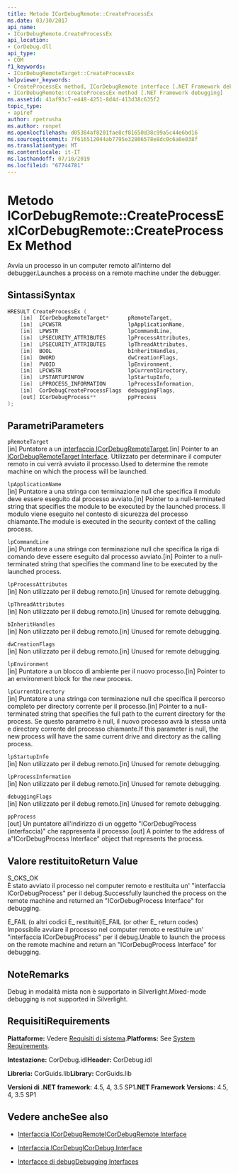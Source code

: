 ```yaml
---
title: Metodo ICorDebugRemote::CreateProcessEx
ms.date: 03/30/2017
api_name:
- ICorDebugRemote.CreateProcessEx
api_location:
- CorDebug.dll
api_type:
- COM
f1_keywords:
- ICorDebugRemoteTarget::CreateProcessEx
helpviewer_keywords:
- CreateProcessEx method, ICorDebugRemote interface [.NET Framework debugging]
- ICorDebugRemote::CreateProcessEx method [.NET Framework debugging]
ms.assetid: 41af93c7-e448-4251-8d4d-413d38c635f2
topic_type:
- apiref
author: rpetrusha
ms.author: ronpet
ms.openlocfilehash: d05384af8201fae8cf81650d38c99a5c44e6bd16
ms.sourcegitcommit: 7f616512044ab7795e32806578e8dc0c6a0e038f
ms.translationtype: MT
ms.contentlocale: it-IT
ms.lasthandoff: 07/10/2019
ms.locfileid: "67744781"
---
```

# <a name="icordebugremotecreateprocessex-method"></a><span data-ttu-id="74a09-102">Metodo ICorDebugRemote::CreateProcessEx</span><span class="sxs-lookup"><span data-stu-id="74a09-102">ICorDebugRemote::CreateProcessEx Method</span></span>
<span data-ttu-id="74a09-103">Avvia un processo in un computer remoto all'interno del debugger.</span><span class="sxs-lookup"><span data-stu-id="74a09-103">Launches a process on a remote machine under the debugger.</span></span>  
  
## <a name="syntax"></a><span data-ttu-id="74a09-104">Sintassi</span><span class="sxs-lookup"><span data-stu-id="74a09-104">Syntax</span></span>  
  
```cpp  
HRESULT CreateProcessEx (  
    [in]  ICorDebugRemoteTarget*      pRemoteTarget,  
    [in]  LPCWSTR                     lpApplicationName,  
    [in]  LPWSTR                      lpCommandLine,  
    [in]  LPSECURITY_ATTRIBUTES       lpProcessAttributes,  
    [in]  LPSECURITY_ATTRIBUTES       lpThreadAttributes,  
    [in]  BOOL                        bInheritHandles,  
    [in]  DWORD                       dwCreationFlags,  
    [in]  PVOID                       lpEnvironment,  
    [in]  LPCWSTR                     lpCurrentDirectory,  
    [in]  LPSTARTUPINFOW              lpStartupInfo,  
    [in]  LPPROCESS_INFORMATION       lpProcessInformation,  
    [in]  CorDebugCreateProcessFlags  debuggingFlags,  
    [out] ICorDebugProcess**          ppProcess  
);  
```  
  
## <a name="parameters"></a><span data-ttu-id="74a09-105">Parametri</span><span class="sxs-lookup"><span data-stu-id="74a09-105">Parameters</span></span>  
 `pRemoteTarget`  
 <span data-ttu-id="74a09-106">[in] Puntatore a un [interfaccia ICorDebugRemoteTarget](../../../../docs/framework/unmanaged-api/debugging/icordebugremotetarget-interface.md).</span><span class="sxs-lookup"><span data-stu-id="74a09-106">[in] Pointer to an [ICorDebugRemoteTarget Interface](../../../../docs/framework/unmanaged-api/debugging/icordebugremotetarget-interface.md).</span></span> <span data-ttu-id="74a09-107">Utilizzato per determinare il computer remoto in cui verrà avviato il processo.</span><span class="sxs-lookup"><span data-stu-id="74a09-107">Used to determine the remote machine on which the process will be launched.</span></span>  
  
 `lpApplicationName`  
 <span data-ttu-id="74a09-108">[in] Puntatore a una stringa con terminazione null che specifica il modulo deve essere eseguito dal processo avviato.</span><span class="sxs-lookup"><span data-stu-id="74a09-108">[in] Pointer to a null-terminated string that specifies the module to be executed by the launched process.</span></span> <span data-ttu-id="74a09-109">Il modulo viene eseguito nel contesto di sicurezza del processo chiamante.</span><span class="sxs-lookup"><span data-stu-id="74a09-109">The module is executed in the security context of the calling process.</span></span>  
  
 `lpCommandLine`  
 <span data-ttu-id="74a09-110">[in] Puntatore a una stringa con terminazione null che specifica la riga di comando deve essere eseguito dal processo avviato.</span><span class="sxs-lookup"><span data-stu-id="74a09-110">[in] Pointer to a null-terminated string that specifies the command line to be executed by the launched process.</span></span>  
  
 `lpProcessAttributes`  
 <span data-ttu-id="74a09-111">[in] Non utilizzato per il debug remoto.</span><span class="sxs-lookup"><span data-stu-id="74a09-111">[in] Unused for remote debugging.</span></span>  
  
 `lpThreadAttributes`  
 <span data-ttu-id="74a09-112">[in] Non utilizzato per il debug remoto.</span><span class="sxs-lookup"><span data-stu-id="74a09-112">[in] Unused for remote debugging.</span></span>  
  
 `bInheritHandles`  
 <span data-ttu-id="74a09-113">[in] Non utilizzato per il debug remoto.</span><span class="sxs-lookup"><span data-stu-id="74a09-113">[in] Unused for remote debugging.</span></span>  
  
 `dwCreationFlags`  
 <span data-ttu-id="74a09-114">[in] Non utilizzato per il debug remoto.</span><span class="sxs-lookup"><span data-stu-id="74a09-114">[in] Unused for remote debugging.</span></span>  
  
 `lpEnvironment`  
 <span data-ttu-id="74a09-115">[in] Puntatore a un blocco di ambiente per il nuovo processo.</span><span class="sxs-lookup"><span data-stu-id="74a09-115">[in] Pointer to an environment block for the new process.</span></span>  
  
 `lpCurrentDirectory`  
 <span data-ttu-id="74a09-116">[in] Puntatore a una stringa con terminazione null che specifica il percorso completo per directory corrente per il processo.</span><span class="sxs-lookup"><span data-stu-id="74a09-116">[in] Pointer to a null-terminated string that specifies the full path to the current directory for the process.</span></span> <span data-ttu-id="74a09-117">Se questo parametro è null, il nuovo processo avrà la stessa unità e directory corrente del processo chiamante.</span><span class="sxs-lookup"><span data-stu-id="74a09-117">If this parameter is null, the new process will have the same current drive and directory as the calling process.</span></span>  
  
 `lpStartupInfo`  
 <span data-ttu-id="74a09-118">[in] Non utilizzato per il debug remoto.</span><span class="sxs-lookup"><span data-stu-id="74a09-118">[in] Unused for remote debugging.</span></span>  
  
 `lpProcessInformation`  
 <span data-ttu-id="74a09-119">[in] Non utilizzato per il debug remoto.</span><span class="sxs-lookup"><span data-stu-id="74a09-119">[in] Unused for remote debugging.</span></span>  
  
 `debuggingFlags`  
 <span data-ttu-id="74a09-120">[in] Non utilizzato per il debug remoto.</span><span class="sxs-lookup"><span data-stu-id="74a09-120">[in] Unused for remote debugging.</span></span>  
  
 `ppProcess`  
 <span data-ttu-id="74a09-121">[out] Un puntatore all'indirizzo di un oggetto "ICorDebugProcess (interfaccia)" che rappresenta il processo.</span><span class="sxs-lookup"><span data-stu-id="74a09-121">[out] A pointer to the address of a"ICorDebugProcess Interface" object that represents the process.</span></span>  
  
## <a name="return-value"></a><span data-ttu-id="74a09-122">Valore restituito</span><span class="sxs-lookup"><span data-stu-id="74a09-122">Return Value</span></span>  
 <span data-ttu-id="74a09-123">S_OK</span><span class="sxs-lookup"><span data-stu-id="74a09-123">S_OK</span></span>  
 <span data-ttu-id="74a09-124">È stato avviato il processo nel computer remoto e restituita un' "interfaccia ICorDebugProcess" per il debug.</span><span class="sxs-lookup"><span data-stu-id="74a09-124">Successfully launched the process on the remote machine and returned an "ICorDebugProcess Interface" for debugging.</span></span>  
  
 <span data-ttu-id="74a09-125">E_FAIL (o altri codici E_ restituiti)</span><span class="sxs-lookup"><span data-stu-id="74a09-125">E_FAIL (or other E_ return codes)</span></span>  
 <span data-ttu-id="74a09-126">Impossibile avviare il processo nel computer remoto e restituire un' "interfaccia ICorDebugProcess" per il debug.</span><span class="sxs-lookup"><span data-stu-id="74a09-126">Unable to launch the process on the remote machine and return an "ICorDebugProcess Interface" for debugging.</span></span>  
  
## <a name="remarks"></a><span data-ttu-id="74a09-127">Note</span><span class="sxs-lookup"><span data-stu-id="74a09-127">Remarks</span></span>  
 <span data-ttu-id="74a09-128">Debug in modalità mista non è supportato in Silverlight.</span><span class="sxs-lookup"><span data-stu-id="74a09-128">Mixed-mode debugging is not supported in Silverlight.</span></span>  
  
## <a name="requirements"></a><span data-ttu-id="74a09-129">Requisiti</span><span class="sxs-lookup"><span data-stu-id="74a09-129">Requirements</span></span>  
 <span data-ttu-id="74a09-130">**Piattaforme:** Vedere [Requisiti di sistema](../../../../docs/framework/get-started/system-requirements.md).</span><span class="sxs-lookup"><span data-stu-id="74a09-130">**Platforms:** See [System Requirements](../../../../docs/framework/get-started/system-requirements.md).</span></span>  
  
 <span data-ttu-id="74a09-131">**Intestazione:** CorDebug.idl</span><span class="sxs-lookup"><span data-stu-id="74a09-131">**Header:** CorDebug.idl</span></span>  
  
 <span data-ttu-id="74a09-132">**Libreria:** CorGuids.lib</span><span class="sxs-lookup"><span data-stu-id="74a09-132">**Library:** CorGuids.lib</span></span>  
  
 <span data-ttu-id="74a09-133">**Versioni di .NET framework:** 4.5, 4, 3.5 SP1</span><span class="sxs-lookup"><span data-stu-id="74a09-133">**.NET Framework Versions:** 4.5, 4, 3.5 SP1</span></span>  
  
## <a name="see-also"></a><span data-ttu-id="74a09-134">Vedere anche</span><span class="sxs-lookup"><span data-stu-id="74a09-134">See also</span></span>

- [<span data-ttu-id="74a09-135">Interfaccia ICorDebugRemote</span><span class="sxs-lookup"><span data-stu-id="74a09-135">ICorDebugRemote Interface</span></span>](../../../../docs/framework/unmanaged-api/debugging/icordebugremote-interface.md)
- [<span data-ttu-id="74a09-136">Interfaccia ICorDebug</span><span class="sxs-lookup"><span data-stu-id="74a09-136">ICorDebug Interface</span></span>](../../../../docs/framework/unmanaged-api/debugging/icordebug-interface.md)

- [<span data-ttu-id="74a09-137">Interfacce di debug</span><span class="sxs-lookup"><span data-stu-id="74a09-137">Debugging Interfaces</span></span>](../../../../docs/framework/unmanaged-api/debugging/debugging-interfaces.md)
